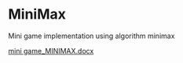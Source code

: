# MiniMax
Mini game implementation using algorithm minimax

[mini game_MINIMAX.docx](https://github.com/user-attachments/files/17006112/mini.game_MINIMAX.docx)
